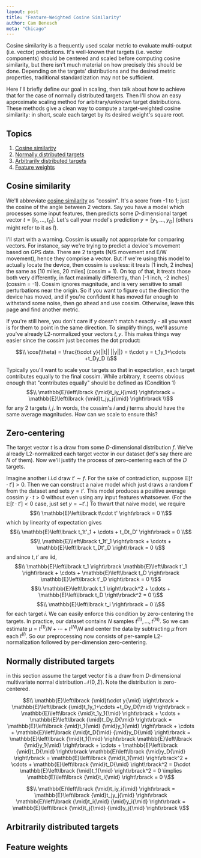 ```yaml
---
layout: post
title: "Feature-Weighted Cosine Similarity"
author: Cam Benesch
meta: "Chicago"
---
```


Cosine similarity is a frequently used scalar metric to evaluate multi-output (i.e. vector) predictions. It's well-known that targets (i.e. vector components) should be centered and scaled before computing cosine similarity, but there isn't much material on how precisely this should be done. Depending on the targets' distributions and the desired metric properties, traditional standardization may not be sufficient. 

Here I'll briefly define our goal in scaling, then talk about how to achieve that for the case of normally distributed targets. Then I'll show an easy approximate scaling method for arbitrary/unknown target distributions. These methods give a clean way to compute a target-weighted cosine similarity: in short, scale each target by its desired weight's square root.

## Topics
1. [Cosine similarity](#s1)
2. [Normally distributed targets](#s2)
3. [Arbitrarily distributed targets](#s3)
4. [Feature weights](#s4)

<a name="s1"></a>

## Cosine similarity

We'll abbreviate [cosine similarity](https://en.wikipedia.org/wiki/Cosine_similarity) as "cossim". It's a score from -1 to 1; just the cosine of the angle between 2 vectors. Say you have a model which processes some input features, then predicts some $D$-dimensional target vector $t=[t_1,...,t_D]$. Let's call your model's prediction $y=[y_1,...,y_D]$ (others might refer to it as $\hat{t}$). 

I'll start with a warning. Cossim is usually not appropriate for comparing vectors. For instance, say we're trying to predict a device's movement based on GPS data. There are 2 targets (N/S movement and E/W movement), hence they comprise a vector. But if we're using this model to actually locate the device, then cossim is useless: it treats \[1 inch, 2 inches\] the same as \[10 miles, 20 miles\] (cossim = 1). On top of that, it treats those both very differently, in fact maximally differently, than \[-1 inch, -2 inches\] (cossim = -1). Cossim ignores magnitude, and is very sensitive to small perturbations near the origin. So if you want to figure out the direction the device has moved, and if you're confident it has moved far enough to withstand some noise, then go ahead and use cossim. Otherwise, leave this page and find another metric. 

If you're still here, you don't care if $y$ doesn't match $t$ exactly - all you want is for them to point in the same direction. To simplify things, we'll assume you've already L2-normalized your vectors $t,y$. This makes things way easier since the cossim just becomes the dot product:

$$\\
\cos(\theta) = \frac{t\cdot y}{||t|| ||y||} = t\cdot y = t_1y_1+\cdots +t_Dy_D
\\$$

Typically you'll want to scale your targets so that in expectation, each target contributes equally to the final cossim. While arbitrary, it seems obvious enough that "contributes equally" should be defined as (Condition 1)
$$\\
\mathbb{E}\left\lbrack {\mid}t_iy_i{\mid} \right\rbrack = \mathbb{E}\left\lbrack {\mid}t_jy_j{\mid} \right\rbrack
\\$$
for any 2 targets $i,j$. In words, the cossim's $i$ and $j$ terms should have the same average magnitudes. How can we scale to ensure this? 

<a name="s2"></a>

## Zero-centering

The target vector $t$ is a draw from some $D$-dimensional distribution $f$. We've already L2-normalized each target vector in our dataset (let's say there are $N$ of them). Now we'll justify the process of zero-centering each of the $D$ targets. 

Imagine another i.i.d draw $t'\sim f$. For the sake of contradiction, suppose $\mathbb{E}\left\lbrack t\cdot t' \right\rbrack > 0$. Then we can construct a naive model which just draws a random $t'$ from the dataset and sets $y=t'$. This model produces a positive average cossim $y\cdot t>0$ without even using any input features whatsoever. (For the $\mathbb{E}\left\lbrack t\cdot t' \right\rbrack < 0$ case, just set $y=-t'$.) To thwart that naive model, we require 
$$\\ \mathbb{E}\left\lbrack t\cdot t' \right\rbrack = 0 \\$$
which by linearity of expectation gives
$$\\ \mathbb{E}\left\lbrack t_1t'_1 + \cdots + t_Dt_D' \right\rbrack = 0 \\$$
$$\\ \mathbb{E}\left\lbrack t_1t'_1 \right\rbrack + \cdots + \mathbb{E}\left\lbrack t_Dt'_D \right\rbrack = 0 \\$$
and since $t,t'$ are iid,
$$\\ \mathbb{E}\left\lbrack t_1 \right\rbrack \mathbb{E}\left\lbrack t'_1 \right\rbrack + \cdots + \mathbb{E}\left\lbrack t_D \right\rbrack \mathbb{E}\left\lbrack t'_D \right\rbrack = 0 \\$$
$$\\ \mathbb{E}\left\lbrack t_1 \right\rbrack^2 + \cdots + \mathbb{E}\left\lbrack t_D \right\rbrack^2 = 0 \\$$
$$\\ \mathbb{E}\left\lbrack t_i \right\rbrack = 0 \\$$
for each target $i$. We can easily enforce this condition by zero-centering the targets. In practice, our dataset contains $N$ samples $t^{(1)},...,t^{(N)}$. So we can estimate $\mu = t^{(1)}/N + \cdots + t^{(N)}/N$ and center the data by subtracting $\mu$ from each $t^{(i)}$. So our preprocessing now consists of per-sample L2-normalization followed by per-dimension zero-centering.


<a name="s2"></a>

## Normally distributed targets

in this section assume the target vector $t$ is a draw from $D$-dimensional multivariate normal distribution $\mathcal{N}(0,\Sigma)$. Note the distribution is zero-centered. 

$$\\
\mathbb{E}\left\lbrack {\mid}t\cdot y{\mid} \right\rbrack
= \mathbb{E}\left\lbrack {\mid}t_1y_1+\cdots +t_Dy_D{\mid} \right\rbrack
= \mathbb{E}\left\lbrack {\mid}t_1y_1{\mid} \right\rbrack + \cdots + \mathbb{E}\left\lbrack {\mid}t_Dy_D{\mid} \right\rbrack
= \mathbb{E}\left\lbrack {\mid}t_1{\mid} {\mid}y_1{\mid} \right\rbrack + \cdots + \mathbb{E}\left\lbrack {\mid}t_D{\mid} {\mid}y_D{\mid} \right\rbrack
= \mathbb{E}\left\lbrack {\mid}t_1{\mid} \right\rbrack \mathbb{E}\left\lbrack {\mid}y_1{\mid} \right\rbrack + \cdots + \mathbb{E}\left\lbrack {\mid}t_D{\mid} \right\rbrack \mathbb{E}\left\lbrack {\mid}y_D{\mid} \right\rbrack
= \mathbb{E}\left\lbrack {\mid}t_1{\mid} \right\rbrack^2 + \cdots + \mathbb{E}\left\lbrack {\mid}t_D{\mid} \right\rbrack^2
= D\cdot \mathbb{E}\left\lbrack {\mid}t_1{\mid} \right\rbrack^2 = 0
\implies \mathbb{E}\left\lbrack {\mid}t_i{\mid} \right\rbrack = 0
\\$$


$$\\
\mathbb{E}\left\lbrack {\mid}t_iy_i{\mid} \right\rbrack = \mathbb{E}\left\lbrack {\mid}t_jy_j{\mid} \right\rbrack
\mathbb{E}\left\lbrack {\mid}t_i{\mid} {\mid}y_i{\mid} \right\rbrack = \mathbb{E}\left\lbrack {\mid}t_j{\mid} {\mid}y_j{\mid} \right\rbrack
\\$$

<a name="s3"></a>

## Arbitrarily distributed targets


 
<a name="s4"></a>

## Feature weights

